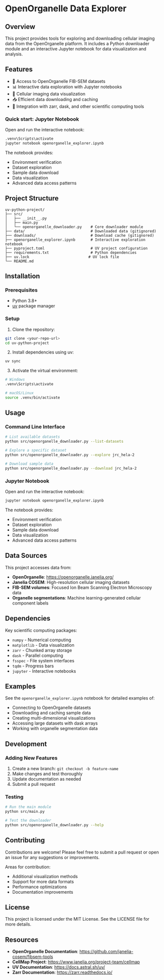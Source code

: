 # OpenOrganelle Data Explorer

## Overview
This project provides tools for exploring and downloading cellular imaging data from the OpenOrganelle platform. It includes a Python downloader module and an interactive Jupyter notebook for data visualization and analysis.

## Features
- 🔬 Access to OpenOrganelle FIB-SEM datasets
- 📊 Interactive data exploration with Jupyter notebooks
- 🎨 Cellular imaging data visualization
- 📥 Efficient data downloading and caching
- 🧮 Integration with zarr, dask, and other scientific computing tools

### Quick start: Jupyter Notebook

Open and run the interactive notebook:
```bash
.venv\Scripts\activate
jupyter notebook openorganelle_explorer.ipynb
```

The notebook provides:
- Environment verification
- Dataset exploration 
- Sample data download
- Data visualization
- Advanced data access patterns

## Project Structure
```
uv-python-project/
├── src/
│   ├── __init__.py
│   ├── main.py
│   └── openorganelle_downloader.py    # Core downloader module
├── data/                              # Downloaded data (gitignored)
├── downloads/                         # Download cache (gitignored)
├── openorganelle_explorer.ipynb       # Interactive exploration notebook
├── pyproject.toml                     # UV project configuration
├── requirements.txt                   # Python dependencies
├── uv.lock                           # UV lock file
└── README.md
```

## Installation

### Prerequisites
- Python 3.8+ 
- [uv](https://docs.astral.sh/uv/) package manager

### Setup
1. Clone the repository:
```bash
git clone <your-repo-url>
cd uv-python-project
```

2. Install dependencies using uv:
```bash
uv sync
```

3. Activate the virtual environment:
```bash
# Windows
.venv\Scripts\activate

# macOS/Linux  
source .venv/bin/activate
```

## Usage

### Command Line Interface
```bash
# List available datasets
python src/openorganelle_downloader.py --list-datasets

# Explore a specific dataset
python src/openorganelle_downloader.py --explore jrc_hela-2

# Download sample data
python src/openorganelle_downloader.py --download jrc_hela-2
```

### Jupyter Notebook
Open and run the interactive notebook:
```bash
jupyter notebook openorganelle_explorer.ipynb
```

The notebook provides:
- Environment verification
- Dataset exploration 
- Sample data download
- Data visualization
- Advanced data access patterns

## Data Sources
This project accesses data from:
- **OpenOrganelle**: https://openorganelle.janelia.org/
- **Janelia COSEM**: High-resolution cellular imaging datasets
- **FIB-SEM volumes**: Focused Ion Beam Scanning Electron Microscopy data
- **Organelle segmentations**: Machine learning-generated cellular component labels

## Dependencies
Key scientific computing packages:
- `numpy` - Numerical computing
- `matplotlib` - Data visualization  
- `zarr` - Chunked array storage
- `dask` - Parallel computing
- `fsspec` - File system interfaces
- `tqdm` - Progress bars
- `jupyter` - Interactive notebooks

## Examples
See the `openorganelle_explorer.ipynb` notebook for detailed examples of:
- Connecting to OpenOrganelle datasets
- Downloading and caching sample data
- Creating multi-dimensional visualizations
- Accessing large datasets with dask arrays
- Working with organelle segmentation data

## Development

### Adding New Features
1. Create a new branch: `git checkout -b feature-name`
2. Make changes and test thoroughly
3. Update documentation as needed
4. Submit a pull request

### Testing
```bash
# Run the main module
python src/main.py

# Test the downloader
python src/openorganelle_downloader.py --help
```

## Contributing
Contributions are welcome! Please feel free to submit a pull request or open an issue for any suggestions or improvements.

Areas for contribution:
- Additional visualization methods
- Support for more data formats
- Performance optimizations
- Documentation improvements

## License
This project is licensed under the MIT License. See the LICENSE file for more details.

## Resources
- **OpenOrganelle Documentation**: https://github.com/janelia-cosem/fibsem-tools
- **CellMap Project**: https://www.janelia.org/project-team/cellmap
- **UV Documentation**: https://docs.astral.sh/uv/
- **Zarr Documentation**: https://zarr.readthedocs.io/